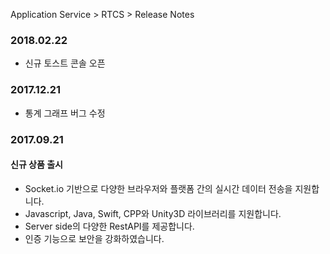 Application Service > RTCS > Release Notes
### 2018.02.22
* 신규 토스트 콘솔 오픈

### 2017.12.21
* 통계 그래프 버그 수정

### 2017.09.21
#### 신규 상품 출시
* Socket.io 기반으로 다양한 브라우저와 플랫폼 간의 실시간 데이터 전송을 지원합니다.
* Javascript, Java, Swift, CPP와 Unity3D 라이브러리를 지원합니다.
* Server side의 다양한 RestAPI를 제공합니다.
* 인증 기능으로 보안을 강화하였습니다.
